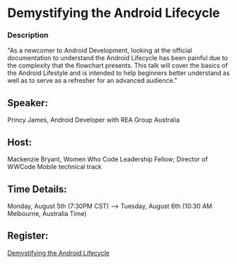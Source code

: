 
# Demystifying the Android Lifecycle

### Description
"As a newcomer to Android Development, looking at the official documentation to understand the Android Lifecycle has been painful due to the complexity that the flowchart presents. This talk will cover the basics of the Android Lifestyle and is intended to help beginners better understand as well as to serve as a refresher for an advanced audience."

## Speaker: 
Princy James, Android Developer with REA Group Australia

## Host: 
Mackenzie Bryant, Women Who Code Leadership Fellow; Director of WWCode Mobile technical track

## Time Details:
Monday, August 5th (7:30PM CST) --> Tuesday, August 6th (10:30 AM Melbourne, Australia Time)

## Register: 
[Demystifying the Android Lifecycle](https://www.womenwhocode.com/mobile/events)
